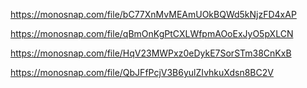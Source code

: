 https://monosnap.com/file/bC77XnMvMEAmUOkBQWd5kNjzFD4xAP

https://monosnap.com/file/qBmOnKgPtCXLWfpmAOoExJyO5pXLCN

<!-- додавання виправив -->

https://monosnap.com/file/HqV23MWPxz0eDykE7SorSTm38CnKxB

https://monosnap.com/file/QbJFfPcjV3B6yulZIvhkuXdsn8BC2V
